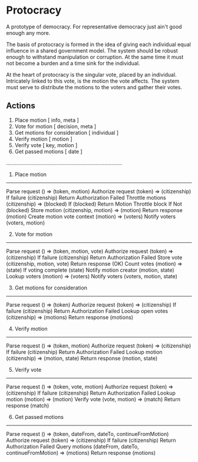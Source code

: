 Protocracy
=========

A prototype of democracy. For representative democracy just ain't good enough any more.

The basis of protocracy is formed in the idea of giving each individual equal influence in a shared government model. The system should be robust enough to withstand manipulation or corruption. At the same time it must not become a burden and a time sink for the individual.

At the heart of protocracy is the singular vote, placed by an individual. Intricately linked to this vote, is the motion the vote affects. The system must serve to distribute the motions to the voters and gather their votes.

Actions
----------
1. Place motion [ info, meta ]
2. Vote for motion [ decision, meta ]
3. Get motions for consideration [ individual ]
4. Verify motion [ motion ]
5. Verify vote [ key, motion ]
6. Get passed motions [ date ]

..............................................................................

1. Place motion
---------------

Parse request () => (token, motion)
  Authorize request (token) => (citizenship)
    If failure (citizenship)
      Return Authorization Failed
    Throttle motions (citizenship) => (blocked)
      If (blocked)
        Return Motion Throttle block
      If Not (blocked)
        Store motion (citizenship, motion) => (motion)
          Return response (motion)
          Create motion vote context (motion) => (voters)
            Notify voters (voters, motion)

2. Vote for motion
------------------

Parse request () => (token, motion, vote)
  Authorize request (token) => (citizenship)
    If failure (citizenship)
      Return Authorization Failed
    Store vote (citizenship, motion, vote)
      Return response (OK)
      Count votes (motion) => (state)
        If voting complete (state)
          Notify motion creator (motion, state)
          Lookup voters (motion) => (voters)
            Notify voters (voters, motion, state)
        
3. Get motions for consideration 
--------------------------------

Parse request () => (token)
  Authorize request (token) => (citizenship)
    If failure (citizenship)
      Return Authorization Failed
    Lookup open votes (citizenship) => (motions)
      Return response (motions)


4. Verify motion
----------------

Parse request () => (token, motion)
  Authorize request (token) => (citizenship)
    If failure (citizenship)
      Return Authorization Failed
    Lookup motion (citizenship) => (motion, state)
      Return response (motion, state)

5. Verify vote
--------------

Parse request () => (token, vote, motion)
  Authorize request (token) => (citizenship)
    If failure (citizenship)
      Return Authorization Failed
    Lookup motion (motion) => (motion)
      Verify vote (vote, motion) => (match)
        Return response (match)

6. Get passed motions
---------------------

Parse request () => (token, dateFrom, dateTo, continueFromMotion)
  Authorize request (token) => (citizenship)
    If failure (citizenship)
      Return Authorization Failed
    Query motions (dateFrom, dateTo, continueFromMotion) => (motions)
      Return response (motions)

